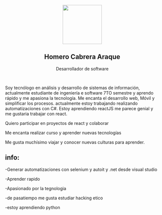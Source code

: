 <p align="center">
  <img src="https://user-images.githubusercontent.com/23020718/194733112-e48d564a-9cd1-49ac-bebc-6fc882feb270.jpg" height="128">
  <h2 align="center">Homero Cabrera Araque</h2>
  <p align="center">Desarrollador de software<p>
</p>

<br>
<p>
Soy tecnólogo en análisis y desarrollo de sistemas de información, actualmente estudiante de ingeniería e software 7TO semestre y aprendo rápido y me apasiona la tecnología. Me encanta el desarrollo web, Móvil y simplificar los procesos. actualmente estoy trabajando realizando automatizaciones con C#. Estoy aprendiendo 
reactJS me parece genial y me gustaria trabajar con react.
</p>

<p>Quiero participar en proyectos de react y colaborar</p> 

<p>Me encanta realizar curso y aprender nuevas tecnologías</p>
<p>Me gusta muchísimo viajar y conocer nuevas culturas para aprender.</p>

<h2>info:</h2>

<p>-Generar automatizaciones con selenium y autoit y .net desde visual studio </p>
<p>-Aprender rapido</p>
<p>-Apasionado por la tegnologia</p>
<p>-de pasatiempo me gusta estudiar hacking etico</p>
<p>-estoy aprendiendo python</p>







<!--
**holk26/holk26** is a ✨ _special_ ✨ repository because its `README.md` (this file) appears on your GitHub profile.

Here are some ideas to get you started:

- 🔭 I’m currently working on ...
- 🌱 I’m currently learning ...
- 👯 I’m looking to collaborate on ...
- 🤔 I’m looking for help with ...
- 💬 Ask me about ...
- 📫 How to reach me: ...
- 😄 Pronouns: ...
- ⚡ Fun fact: ...
-->
